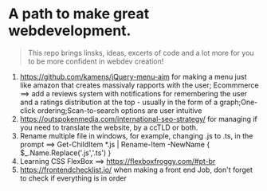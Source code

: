 # A path to make great webdevelopment.
> This repo brings linsks, ideas, excerts of code and a lot more for you to be more confident in webdev creation!

1. https://github.com/kamens/jQuery-menu-aim for making a menu just like amazon that creates massivaly rapports with the user;
Ecommmerce ==> add a reviews system with notifications for remembering the user and a ratings distribution at the top - usually in the form of a graph;One-click ordering;Scan-to-search options are user intuitive
2. https://outspokenmedia.com/international-seo-strategy/ for managing if you need to translate the website, by a ccTLD or both.
3. Rename multiple file in windows, for example, changing .js to .ts, in the prompt ==>  Get-ChildItem *.js | Rename-Item -NewName { $_.Name.Replace('.js','.ts') }
4. Learning CSS FlexBox ==> https://flexboxfroggy.com/#pt-br
5. https://frontendchecklist.io/ when making a front end Job, don't forget to check if everything is in order
